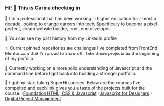 ### Hi! 👋 This is Carina checking in

<!--
**FruitySyrup/FruitySyrup** is a ✨ _special_ ✨ repository because its `README.md` (this file) appears on your GitHub profile.

Here are some ideas to get you started:

- 🔭 I’m currently working on ...
- 🌱 I’m currently learning ...
- 👯 I’m looking to collaborate on ...
- 🤔 I’m looking for help with ...
- 💬 Ask me about ...
- 📫 How to reach me: ...
- 😄 Pronouns: ...
- ⚡ Fun fact: ...
-->

:rice_ball: I'm a professional that has been working in higher education for almost a decade, looking to change careers into tech. Specifically to become a pixel perfect, dream website builder, front-end developer. 

:memo: You can see my past history from my LinkedIn profile. 


:sparkles: Current pinned repositories are challenges I've completed from FrontEnd Mentor.com that I'm proud to show off.
Take these projects as the beginning of my profolio.

:muscle: Currently working on a more solid understanding of Javascript and the command line before I got back into building a stronger portfolio.

:rocket: I got my start taking SuperHi courses.
Below are the courses I've compelted and each link gives you a taste of the projects built for the course.
-[Foundation HTML, CSS & Javascript](https://www.superhi.com/courses/html-css-javascript-foundation)
-[Javascript for Designers](https://www.superhi.com/courses/javascript-for-designers)
-[Digital Project Management](https://www.superhi.com/courses/digital-project-management)


